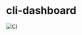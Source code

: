 # cli-dashboard

[![CI](https://github.com/kurbezz/cli-dashboard/workflows/CI/badge.svg)](https://github.com/kurbezz/cli-dashboard/actions)
